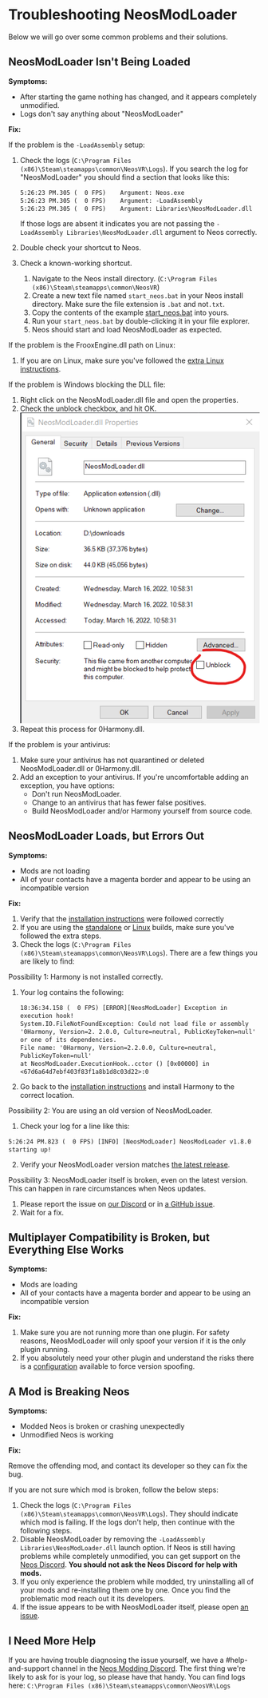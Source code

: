# Troubleshooting NeosModLoader

Below we will go over some common problems and their solutions.

## NeosModLoader Isn't Being Loaded

**Symptoms:**

- After starting the game nothing has changed, and it appears completely unmodified.
- Logs don't say anything about "NeosModLoader"

**Fix:**

If the problem is the `-LoadAssembly` setup:

1. Check the logs (`C:\Program Files (x86)\Steam\steamapps\common\NeosVR\Logs`). If you search the log for "NeosModLoader" you should find a section that looks like this:

   ```log
   5:26:23 PM.305 (  0 FPS)    Argument: Neos.exe
   5:26:23 PM.305 (  0 FPS)    Argument: -LoadAssembly
   5:26:23 PM.305 (  0 FPS)    Argument: Libraries\NeosModLoader.dll
   ```

   If those logs are absent it indicates you are not passing the `-LoadAssembly Libraries\NeosModLoader.dll` argument to Neos correctly.
2. Double check your shortcut to Neos.
3. Check a known-working shortcut.
   1. Navigate to the Neos install directory. (`C:\Program Files (x86)\Steam\steamapps\common\NeosVR`)
   2. Create a new text file named `start_neos.bat` in your Neos install directory. Make sure the file extension is `.bat` and not`.txt`.
   3. Copy the contents of the example [start_neos.bat](start_neos.bat) into yours.
   4. Run your `start_neos.bat` by double-clicking it in your file explorer.
   5. Neos should start and load NeosModLoader as expected.

If the problem is the FrooxEngine.dll path on Linux:

1. If you are on Linux, make sure you've followed the [extra Linux instructions](linux.md).

If the problem is Windows blocking the DLL file:

1. Right click on the NeosModLoader.dll file and open the properties.
2. Check the unblock checkbox, and hit OK.  
   ![add non-steam game screenshot](img/windows_unblock.png)
3. Repeat this process for 0Harmony.dll.

If the problem is your antivirus:

1. Make sure your antivirus has not quarantined or deleted NeosModLoader.dll or 0Harmony.dll.
2. Add an exception to your antivirus. If you're uncomfortable adding an exception, you have options:
   - Don't run NeosModLoader.
   - Change to an antivirus that has fewer false positives.
   - Build NeosModLoader and/or Harmony yourself from source code.

## NeosModLoader Loads, but Errors Out

**Symptoms:**

- Mods are not loading
- All of your contacts have a magenta border and appear to be using an incompatible version

**Fix:**

1. Verify that the [installation instructions](../README.md#installation) were followed correctly
2. If you are using the [standalone](neos_standalone_setup.md) or [Linux](linux.md) builds, make sure you've followed the extra steps.
3. Check the logs (`C:\Program Files (x86)\Steam\steamapps\common\NeosVR\Logs`). There are a few things you are likely to find:

Possibility 1: Harmony is not installed correctly.

1. Your log contains the following:

   ```log
   18:36:34.158 (  0 FPS) [ERROR][NeosModLoader] Exception in execution hook!
   System.IO.FileNotFoundException: Could not load file or assembly '0Harmony, Version=2. 2.0.0, Culture=neutral, PublicKeyToken=null' or one of its dependencies.
   File name: '0Harmony, Version=2.2.0.0, Culture=neutral, PublicKeyToken=null'
   at NeosModLoader.ExecutionHook..cctor () [0x00000] in  <67d6a64d7ebf403f83f1a8b1d8c03d22>:0
   ```

2. Go back to the [installation instructions](../README.md#installation) and install Harmony to the correct location.

Possibility 2: You are using an old version of NeosModLoader.

1. Check your log for a line like this:

  ```log
  5:26:24 PM.823 (  0 FPS) [INFO] [NeosModLoader] NeosModLoader v1.8.0 starting up!
  ```

2. Verify your NeosModLoader version matches [the latest release](https://github.com/neos-modding-group/NeosModLoader/releases/latest).

Possibility 3: NeosModLoader itself is broken, even on the latest version. This can happen in rare circumstances when Neos updates.

1. Please report the issue on [our Discord][Neos Modding Discord] or in [a GitHub issue](https://github.com/neos-modding-group/NeosModLoader/issues).
2. Wait for a fix.

## Multiplayer Compatibility is Broken, but Everything Else Works

**Symptoms:**

- Mods are loading
- All of your contacts have a magenta border and appear to be using an incompatible version

**Fix:**

1. Make sure you are not running more than one plugin. For safety reasons, NeosModLoader will only spoof your version if it is the only plugin running.
2. If you absolutely need your other plugin and understand the risks there is a [configuration](modloader_config.md) available to force version spoofing.

## A Mod is Breaking Neos

**Symptoms:**

- Modded Neos is broken or crashing unexpectedly
- Unmodified Neos is working

**Fix:**

Remove the offending mod, and contact its developer so they can fix the bug.

If you are not sure which mod is broken, follow the below steps:

1. Check the logs (`C:\Program Files (x86)\Steam\steamapps\common\NeosVR\Logs`). They should indicate which mod is failing. If the logs don't help, then continue with the following steps.
2. Disable NeosModLoader by removing the `-LoadAssembly Libraries\NeosModLoader.dll` launch option. If Neos is still having problems while completely unmodified, you can get support on the [Neos Discord](https://discordapp.com/invite/GQ92NUu5). **You should not ask the Neos Discord for help with mods.**
3. If you only experience the problem while modded, try uninstalling all of your mods and re-installing them one by one. Once you find the problematic mod reach out it its developers.
4. If the issue appears to be with NeosModLoader itself, please open [an issue](https://github.com/neos-modding-group/NeosModLoader/issues).

## I Need More Help

If you are having trouble diagnosing the issue yourself, we have a #help-and-support channel in the [Neos Modding Discord]. The first thing we're likely to ask for is your log, so please have that handy. You can find logs here: `C:\Program Files (x86)\Steam\steamapps\common\NeosVR\Logs`

<!--- Link References -->
[Neos Modding Discord]: https://discord.gg/vCDJK9xyvm
